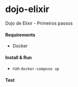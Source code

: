 # dojo-elixir

Dojo de Elixir - Primeiros passos

#### Requirements
- Docker

#### Install & Run

- run `docker-compose up`

#### Test


